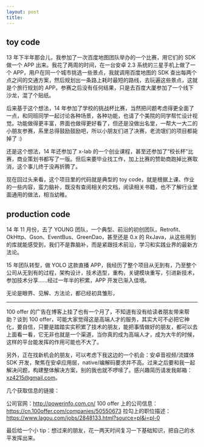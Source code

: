 ```yaml
---
layout: post
title: 
---
```


## toy code

13 年下半年那会儿，我参加了一次百度地图团队举办的一个比赛，用它们的 SDK 做一个 APP 出来。我花了两周的时间，在一台安卓 2.3 系统的三星手机上做了一个 APP，用户在同一个城市挑选一些景点，我就调用百度地图的 SDK 查出每两个点之间的交通方案，然后规划出一条路上耗时最短的路线，去玩遍这些景点，这就是个旅行规划的 APP。参赛之后没有任何结果，只是去百度大厦参加了一个线下沙龙，混了个贴纸。

后来基于这个想法，14 年参加了学校的挑战杯比赛，当然把问题考虑得更全面了一点，和同班同学一起讨论各种场景，各种功能，也请了个美院的同学帮忙设计视觉。功能做得更丰富，界面也做得更好看了，但还是没做出名堂，一帮大一大二的小朋友参赛，系里总得鼓励鼓励吧，所以小朋友们进了决赛，老流氓们的项目都毙掉了 :)

还是这个想法，14 年还参加了 x-lab 的一个创业课程，甚至还参加了“校长杯”比赛，商业策划书都写了一版。但后来要毕业找工作，加上比赛的赞助商跑掉比赛取消，这个事儿终于没再折腾了。

现在回过头来看，这个项目里的代码就是典型的 toy code，就是根据上课、作业的一些内容，蛮力脑补，既没有查阅相关的文档，阅读相关书籍，也不了解行业里面通用的做法，相当幼稚。

## production code

14 年 11 月份，去了 YOUNG 团队，一个典型、前沿的初创团队，Retrofit、OkHttp、Gson、EventBus、GreenDao，甚至还是 0.x 的 RxJava，从这些用到的库就能感受到，我们不是靠脑补，而是紧跟技术前沿，学习和实践业界的最新方法论。

15 年团队转型，做 YOLO 这款直播 APP，我经历了整个项目从无到有，乃至整个公司从无到有的过程，架构设计，技术选型，重构，关键模块重写，引进新技术，参加技术分享……经过一年半的积累，APP 开发已渐入佳境。

无论是眼界、见解、方法论，都已经初具雏形，

---

100 offer 的广告在博客上挂了也有一个月了，不知道有没有给读者朋友带来帮助？谈到 100 offer，可能大家觉得这是高端人才的服务，其实大可不必把它神化，要自信，只要是踏踏实实积累了技术的朋友，能把事情做好的朋友，都可以去上面看一看，它无非也就是一个渠道，当你真的成为高端人才，成为大牛的时候，这样的平台能发挥的作用可能也不大了。

另外，正在找新机会的朋友，可以考虑下我这边的一个机会：安卓音视频/流媒体 SDK 开发，聚焦在安卓应用层，native/编解码要求并不高。过来之后要和我一起解决问题，构建整体解决方案，别的我也就不啰嗦了。感兴趣简历请发我邮箱：xz4215@gmail.com。

几个获取信息的链接：

公司官网：http://powerinfo.com.cn/
100 offer 上的公司信息：https://cn.100offer.com/companies/50550673
拉勾上的职位描述：https://www.lagou.com/jobs/2848133.html?source=pl&i=pl-0

最后给一个小 tip：想过来的朋友，花一两天时间复习一下基础知识，把自己的水平发挥出来。
